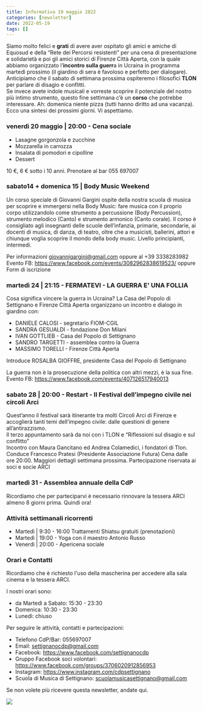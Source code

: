 ```yaml
---
title: Informativa 19 maggio 2022
categories: [newsletter]
date: 2022-05-19
tags: []
---
```


Siamo molto felici e **grati** di avere aver ospitato gli amici e amiche di Equosud e della “Rete dei Percorsi resistenti” per una cena di presentazione e solidarietà e poi gli amici storici di Firenze Città Aperta, con la quale abbiamo organizzato l’**incontro sulla guerr**a in Ucraina in programma martedì prossimo (il giardino di sera è favoloso e perfetto per dialogare).  
Anticipiamo che il sabato di settimana prossima ospiteremo i filosofici **TLON** per parlare di disagio e conflitti.  
Se invece avete indole musicali e vorreste scoprire il potenziale del nostro più intimo strumento, questo fine settimana c’è un **corso** che potrebbe interessare.
Ah: domenica niente pizza (tutti hanno diritto ad una vacanza).
Ecco una sintesi dei prossimi giorni. Vi aspettiamo.

### venerdì 20 maggio | 20:00 - Cena sociale
- Lasagne gorgonzola e zucchine
- Mozzarella in carrozza
- Insalata di pomodori e cipolline
- Dessert

10 €, 6 € sotto i 10 anni. Prenotare al bar 055 697007 

### sabato14 + domenica 15 | Body Music Weekend
Un corso speciale di Giovanni Gargini ospite della nostra scuola di musica per scoprire e immergersi nella Body Music: fare musica con il proprio corpo utilizzandolo come strumento a percussione (Body Percussion), strumento melodico (Canto) e strumento armonico (Canto corale).
Il corso è consigliato agli insegnanti delle scuole dell’infanzia, primarie, secondarie, ai docenti di musica, di danza, di teatro, oltre che a musicisti, ballerini, attori e chiunque voglia scoprire il mondo della body music. Livello principianti, intermedi.

Per informazioni giovannigargini@gmail.com oppure al +39 3338283982
Evento FB: https://www.facebook.com/events/3082962838619523/ oppure Form di iscrizione

### martedì 24 | 21:15 - FERMATEVI - LA GUERRA E' UNA FOLLIA
Cosa significa vincere la guerra in Ucraina?
La Casa del Popolo di Settignano e Firenze Città Aperta organizzano un incontro e dialogo in giardino con:
- DANIELE CALOSI - segretario FIOM-CGIL
- SANDRA GESUALDI - fondazione Don Milani
- IVAN GOTTLIEB - Casa del Popolo di Settignano
- SANDRO TARGETTI - assemblea contro la Guerra
- MASSIMO TORELLI - Firenze Città Aperta

Introduce ROSALBA GIOFFRE, presidente Casa del Popolo di Settignano

La guerra non è la prosecuzione della politica con altri mezzi, è la sua fine.
Evento FB: https://www.facebook.com/events/407126517940013

### sabato 28 | 20:00 - Restart - Il Festival dell’impegno civile nei circoli Arci
Quest’anno il festival sarà itinerante tra molti Circoli Arci di Firenze e accoglierà tanti temi dell’impegno civile: dalle questioni di genere all’antirazzismo.  
Il terzo appuntamento sarà da noi con i TLON e “Riflessioni sul disagio e sul conflitto”  
Incontro con Maura Gancitano ed Andrea Colamedici, i fondatori di Tlon.
Conduce Francesco Pratesi (Presidente Associazione Futura)
Cena dalle ore 20:00. Maggiori dettagli settimana prossima.
Partecipazione riservata ai soci e socie ARCI

### martedì 31 - Assemblea annuale della CdP
Ricordiamo che per parteciparvi è necessario rinnovare la tessera ARCI almeno 8 giorni prima. Quindi ora!

### Attività settimanali ricorrenti
- Martedì | 9:30 - 16:00 Trattamenti Shiatsu gratuiti (prenotazioni)
- Martedì | 19:00 - Yoga con il maestro Antonio Russo
- Venerdì | 20:00 - Apericena sociale

### Orari e Contatti
Ricordiamo che è richiesto l'uso della mascherina per accedere alla sala cinema e la tessera ARCI.

I nostri orari sono:
- da Martedì a Sabato: 15:30 - 23:30
- Domenica: 10:30 - 23:30
- Lunedì: chiuso

Per seguire le attività, contatti e partecipazioni:
- Telefono CdP/Bar: 055697007
- Email: settignanocdp@gmail.com
- Facebook: https://www.facebook.com/settignanocdp
- Gruppo Facebook soci volontari: https://www.facebook.com/groups/3706020912856953
- Instagram: https://www.instagram.com/cdpsettignano
- Scuola di Musica di Settignano: scuolamusicasettignano@gmail.com

Se non volete più ricevere questa newsletter, andate qui.

![](volantini/20220524_la_guerra_follia.webp)

